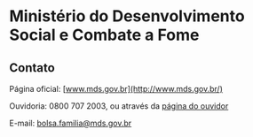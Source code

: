 Ministério do Desenvolvimento Social e Combate a Fome
====

Contato
----

Página oficial: [www.mds.gov.br](http://www.mds.gov.br/)

Ouvidoria: 0800 707 2003, ou através da [página do ouvidor](http://www.mds.gov.br/ouvidoria)

E-mail: [bolsa.familia@mds.gov.br](mailto:bolsa.familia@mds.gov.br)

<script type="application/ld+json">
{ "@context" : "http://schema.org",
  "@type" : "GovernmentOrganization",
  "name": "Ministério do Desenvolvimento Social e Combate a Fome",
  "url" : "http://www.mds.gov.br/",
  "contactPoint" : [
    {
      "@type": "ContactPoint",
      "telephone" : "+55 0800 707 2003",
      "url": "http://www.mds.gov.br/ouvidoria",
      "email": "bolsa.familia@mds.gov.br",
      "contactType" : "customer service"
    }]}
</script>